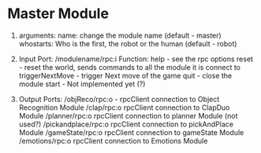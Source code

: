 # Master Module
1. arguments:
name: change the module name (default - master)
whostarts: Who is the first, the robot or the human (default - robot)

2. Input Port:
/modulename/rpc:i
    Function:
                help  -             see the rpc options
                reset -             reset the world, sends commands to all the module it is connect to
                triggerNextMove -   trigger Next move of the game
                quit -              close the module
                start -             Not implemented yet (?)

3. Output Ports:
                /objReco/rpc:o -    rpcClient connection to Object Recognition Module
                /clap/rpc:o         rpcClient connection to ClapDuo Module
                /planner/rpc:o      rpcClient connection to planner Module (not used?)
                /pickandplace/rpc:o rpcClient connection to pickAndPlace Module
                /gameState/rpc:o    rpcClient connection to gameState Module
                /emotions/rpc:o     rpcClient connection to Emotions Module
